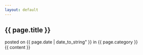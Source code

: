 ```yaml
---
layout: default
---
```

<div id="article-container">
<h2 class="title">{{ page.title }}</h2>
<div id="post-date">posted on {{ page.date | date_to_string" }} in {{  page.category  }}</div>
{{ content }}
</div>
